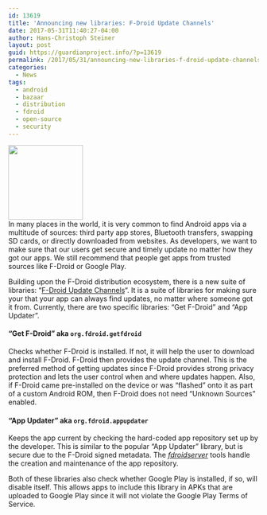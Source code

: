 ```yaml
---
id: 13619
title: 'Announcing new libraries: F-Droid Update Channels'
date: 2017-05-31T11:40:27-04:00
author: Hans-Christoph Steiner
layout: post
guid: https://guardianproject.info/?p=13619
permalink: /2017/05/31/announcing-new-libraries-f-droid-update-channels/
categories:
  - News
tags:
  - android
  - bazaar
  - distribution
  - fdroid
  - open-source
  - security
---
```

[<img src="https://guardianproject.info/wp-content/uploads/2017/05/refresh-525698_640-150x150.png" alt="" width="150" height="150" class="alignleft size-thumbnail wp-image-13626" srcset="https://guardianproject.info/wp-content/uploads/2017/05/refresh-525698_640-150x150.png 150w, https://guardianproject.info/wp-content/uploads/2017/05/refresh-525698_640-300x297.png 300w" sizes="(max-width: 150px) 100vw, 150px" />](https://guardianproject.info/wp-content/uploads/2017/05/refresh-525698_640.png)  
In many places in the world, it is very common to find Android apps via a multitude of sources: third party app stores, Bluetooth transfers, swapping SD cards, or directly downloaded from websites. As developers, we want to make sure that our users get secure and timely update no matter how they got our apps. We still recommend that people get apps from trusted sources like F-Droid or Google Play.

Building upon the F-Droid distribution ecosystem, there is a new suite of libraries: “<a href="https://gitlab.com/fdroid/update-channels/" target="_blank">F-Droid Update Channels</a>“. It is a suite of libraries for making sure your that your app can always find updates, no matter where someone got it from. Currently, there are two specific libraries: “Get F-Droid” and “App Updater”.

#### “Get F-Droid” aka `org.fdroid.getfdroid`

Checks whether F-Droid is installed. If not, it will help the user to download and install F-Droid. F-Droid then provides the update channel. This is the preferred method of getting updates since F-Droid provides strong privacy protection and lets the user control when and where updates happen. Also, if F-Droid came pre-installed on the device or was “flashed” onto it as part of a custom Android ROM, then F-Droid does not need “Unknown Sources” enabled.

#### “App Updater” aka `org.fdroid.appupdater`

Keeps the app current by checking the hard-coded app repository set up by the developer. This is similar to the popular “App Updater” library, but is secure due to the F-Droid signed metadata. The _<a href="https://gitlab.com/fdroid/fdroidserver" target="_blank">fdroidserver</a>_ tools handle the creation and maintenance of the app repository.

Both of these libraries also check whether Google Play is installed, if so, will disable itself. This allows apps to include this library in APKs that are uploaded to Google Play since it will not violate the Google Play Terms of Service.